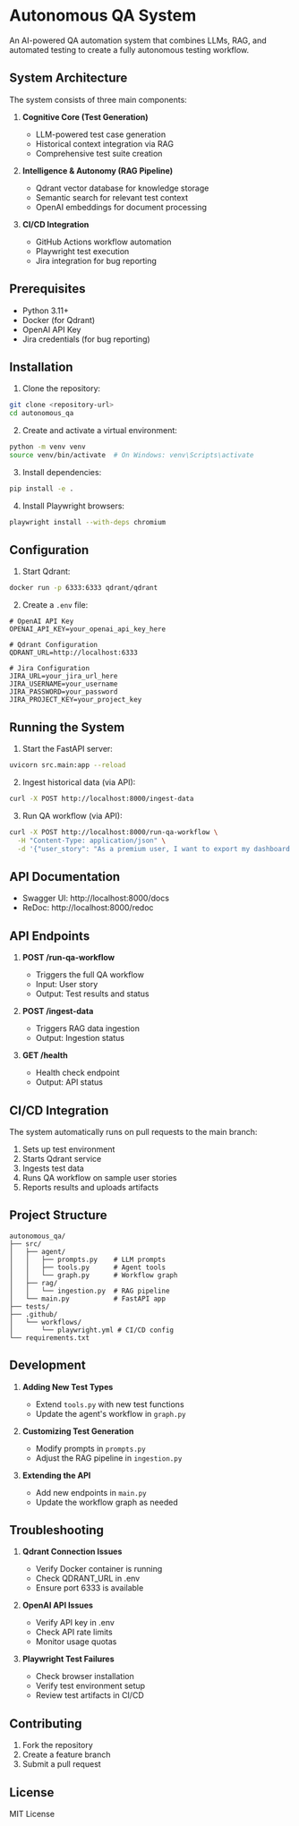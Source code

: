 # Autonomous QA System

An AI-powered QA automation system that combines LLMs, RAG, and automated testing to create a fully autonomous testing workflow.

## System Architecture

The system consists of three main components:

1. **Cognitive Core (Test Generation)**
   - LLM-powered test case generation
   - Historical context integration via RAG
   - Comprehensive test suite creation

2. **Intelligence & Autonomy (RAG Pipeline)**
   - Qdrant vector database for knowledge storage
   - Semantic search for relevant test context
   - OpenAI embeddings for document processing

3. **CI/CD Integration**
   - GitHub Actions workflow automation
   - Playwright test execution
   - Jira integration for bug reporting

## Prerequisites

- Python 3.11+
- Docker (for Qdrant)
- OpenAI API Key
- Jira credentials (for bug reporting)

## Installation

1. Clone the repository:
```bash
git clone <repository-url>
cd autonomous_qa
```

2. Create and activate a virtual environment:
```bash
python -m venv venv
source venv/bin/activate  # On Windows: venv\Scripts\activate
```

3. Install dependencies:
```bash
pip install -e .
```

4. Install Playwright browsers:
```bash
playwright install --with-deps chromium
```

## Configuration

1. Start Qdrant:
```bash
docker run -p 6333:6333 qdrant/qdrant
```

2. Create a `.env` file:
```env
# OpenAI API Key
OPENAI_API_KEY=your_openai_api_key_here

# Qdrant Configuration
QDRANT_URL=http://localhost:6333

# Jira Configuration
JIRA_URL=your_jira_url_here
JIRA_USERNAME=your_username
JIRA_PASSWORD=your_password
JIRA_PROJECT_KEY=your_project_key
```

## Running the System

1. Start the FastAPI server:
```bash
uvicorn src.main:app --reload
```

2. Ingest historical data (via API):
```bash
curl -X POST http://localhost:8000/ingest-data
```

3. Run QA workflow (via API):
```bash
curl -X POST http://localhost:8000/run-qa-workflow \
  -H "Content-Type: application/json" \
  -d '{"user_story": "As a premium user, I want to export my dashboard as a PDF."}'
```

## API Documentation

- Swagger UI: http://localhost:8000/docs
- ReDoc: http://localhost:8000/redoc

## API Endpoints

1. **POST /run-qa-workflow**
   - Triggers the full QA workflow
   - Input: User story
   - Output: Test results and status

2. **POST /ingest-data**
   - Triggers RAG data ingestion
   - Output: Ingestion status

3. **GET /health**
   - Health check endpoint
   - Output: API status

## CI/CD Integration

The system automatically runs on pull requests to the main branch:

1. Sets up test environment
2. Starts Qdrant service
3. Ingests test data
4. Runs QA workflow on sample user stories
5. Reports results and uploads artifacts

## Project Structure

```
autonomous_qa/
├── src/
│   ├── agent/
│   │   ├── prompts.py    # LLM prompts
│   │   ├── tools.py      # Agent tools
│   │   └── graph.py      # Workflow graph
│   ├── rag/
│   │   └── ingestion.py  # RAG pipeline
│   └── main.py           # FastAPI app
├── tests/
├── .github/
│   └── workflows/
│       └── playwright.yml # CI/CD config
└── requirements.txt
```

## Development

1. **Adding New Test Types**
   - Extend `tools.py` with new test functions
   - Update the agent's workflow in `graph.py`

2. **Customizing Test Generation**
   - Modify prompts in `prompts.py`
   - Adjust the RAG pipeline in `ingestion.py`

3. **Extending the API**
   - Add new endpoints in `main.py`
   - Update the workflow graph as needed

## Troubleshooting

1. **Qdrant Connection Issues**
   - Verify Docker container is running
   - Check QDRANT_URL in .env
   - Ensure port 6333 is available

2. **OpenAI API Issues**
   - Verify API key in .env
   - Check API rate limits
   - Monitor usage quotas

3. **Playwright Test Failures**
   - Check browser installation
   - Verify test environment setup
   - Review test artifacts in CI/CD

## Contributing

1. Fork the repository
2. Create a feature branch
3. Submit a pull request

## License

MIT License

